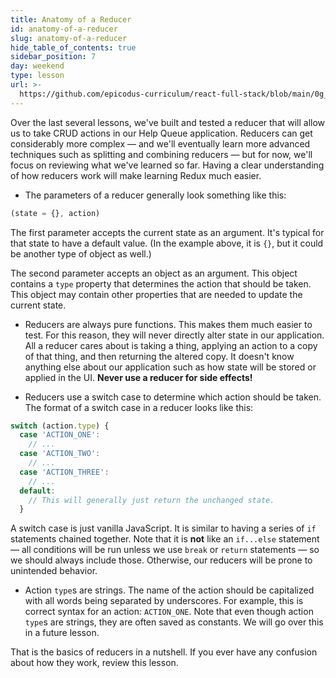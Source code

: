 ```yaml
---
title: Anatomy of a Reducer
id: anatomy-of-a-reducer
slug: anatomy-of-a-reducer
hide_table_of_contents: true
sidebar_position: 7
day: weekend
type: lesson
url: >-
  https://github.com/epicodus-curriculum/react-full-stack/blob/main/0g_anatomy_of_a_reducer.md
---
```


Over the last several lessons, we've built and tested a reducer that will allow us to take CRUD actions in our Help Queue application. Reducers can get considerably more complex — and we'll eventually learn more advanced techniques such as splitting and combining reducers — but for now, we'll focus on reviewing what we've learned so far. Having a clear understanding of how reducers work will make learning Redux much easier.

* The parameters of a reducer generally look something like this:

```js
(state = {}, action)
```

The first parameter accepts the current state as an argument. It's typical for that state to have a default value. (In the example above, it is `{}`, but it could be another type of object as well.)

The second parameter accepts an object as an argument. This object contains a `type` property that determines the action that should be taken. This object may contain other properties that are needed to update the current state.

* Reducers are always pure functions. This makes them much easier to test. For this reason, they will never directly alter state in our application. All a reducer cares about is taking a thing, applying an action to a copy of that thing, and then returning the altered copy. It doesn't know anything else about our application such as how state will be stored or applied in the UI. **Never use a reducer for side effects!**

* Reducers use a switch case to determine which action should be taken. The format of a switch case in a reducer looks like this:

```js
switch (action.type) {
  case 'ACTION_ONE':
    // ...
  case 'ACTION_TWO':
    // ...
  case 'ACTION_THREE':
    // ...
  default:
    // This will generally just return the unchanged state.
  }
```

A switch case is just vanilla JavaScript. It is similar to having a series of `if` statements chained together. Note that it is **not** like an `if...else` statement — all conditions will be run unless we use `break` or `return` statements — so we should always include those. Otherwise, our reducers will be prone to unintended behavior.

* Action `type`s are strings. The name of the action should be capitalized with all words being separated by underscores. For example, this is correct syntax for an action: `ACTION_ONE`. Note that even though action `type`s are strings, they are often saved as constants. We will go over this in a future lesson.

That is the basics of reducers in a nutshell. If you ever have any confusion about how they work, review this lesson.
